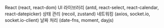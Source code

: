 React (react, react-dom)
UI 라이브러리 (antd, react-select, react-calendar, react-datepicker)
상태 관리 (recoil, zustand)
네트워킹 (axios, socket.io, socket.io-client)
날짜 처리 (date-fns, moment, dayjs)
